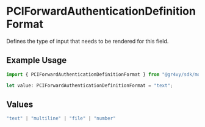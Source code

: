 # PCIForwardAuthenticationDefinitionFormat

Defines the type of input that needs to be rendered for this field.

## Example Usage

```typescript
import { PCIForwardAuthenticationDefinitionFormat } from "@gr4vy/sdk/models/components";

let value: PCIForwardAuthenticationDefinitionFormat = "text";
```

## Values

```typescript
"text" | "multiline" | "file" | "number"
```